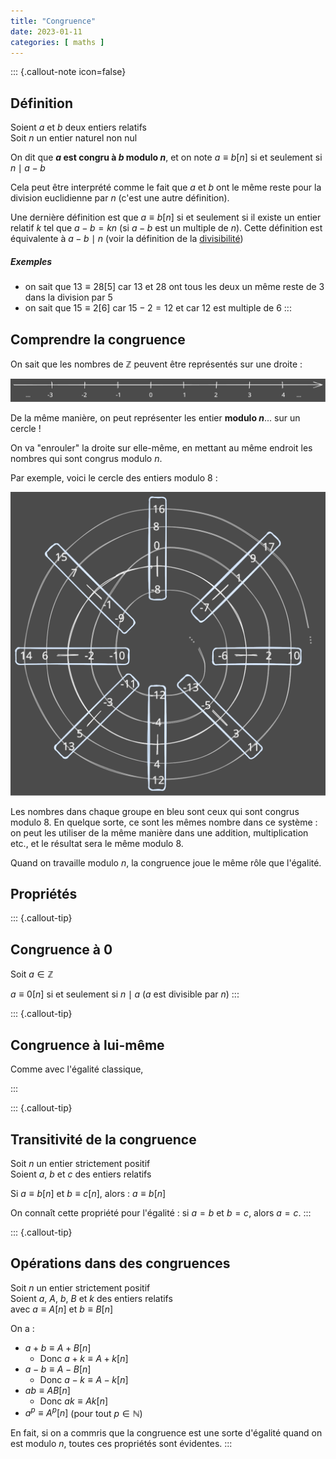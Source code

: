 ```yaml
---
title: "Congruence"
date: 2023-01-11
categories: [ maths ]
---
```


::: {.callout-note icon=false}
## Définition

Soient $a$ et $b$ deux entiers relatifs
<br/>
Soit $n$ un entier naturel non nul

On dit que **$a$ est congru à $b$ modulo $n$**, et on note $a \equiv b [n]$ si et seulement si $n \mid a - b$

Cela peut être interprété comme le fait que $a$ et $b$ ont le même reste pour la division euclidienne par $n$ (c'est une autre définition).

Une dernière définition est que $a \equiv b [n]$ si et seulement si il existe un entier relatif $k$ tel que $a - b = kn$ (si $a-b$ est un multiple de $n$). Cette définition est équivalente à $a - b \mid n$ (voir la définition de la [divisibilité](maths%20divisibilité.md))

##### Exemples

 - on sait que $13 \equiv 28 [5]$ car $13$ et $28$ ont tous les deux un même reste de $3$ dans la division par $5$
 - on sait que $15 \equiv 2 [6]$ car $15 - 2 = 12$ et car $12$ est multiple de $6$
:::

## Comprendre la congruence

On sait que les nombres de $\mathbb{Z}$ peuvent être représentés sur une droite :


![](_images/droite_des_entiers_relatifs.svg)


De la même manière, on peut représenter les entier **modulo $n$**... sur un cercle !

On va "enrouler" la droite sur elle-même, en mettant au même endroit les nombres qui sont congrus modulo $n$.

Par exemple, voici le cercle des entiers modulo $8$ :

![](_images/spirale_des_entiers_mod_8.svg)

Les nombres dans chaque groupe en bleu sont ceux qui sont congrus modulo $8$. En quelque sorte, ce sont les mêmes nombre dans ce système : on peut les utiliser de la même manière dans une addition, multiplication etc., et le résultat sera le même modulo 8.

Quand on travaille modulo $n$, la congruence joue le même rôle que l'égalité.


## Propriétés


::: {.callout-tip}
## Congruence à $0$

Soit $a \in \mathbb{Z}$

$a \equiv 0 [n]$ si et seulement si $n \mid a$ ($a$ est divisible par $n$)
:::


::: {.callout-tip}
## Congruence à lui-même

Comme avec l'égalité classique, 

:::


::: {.callout-tip}
## Transitivité de la congruence

Soit $n$ un entier strictement positif
<br/>
Soient $a$, $b$ et $c$ des entiers relatifs

Si $a \equiv b [n]$ et $b \equiv c [n]$, alors : $a \equiv b [n]$

On connaît cette propriété pour l'égalité : si $a = b$ et $b = c$, alors $a = c$.
:::

::: {.callout-tip}
## Opérations dans des congruences

Soit $n$ un entier strictement positif
<br/>
Soient $a$, $A$, $b$, $B$ et $k$ des entiers relatifs
<br/>
avec $a \equiv A[n]$ et $b \equiv B[n]$

On a :

 - $a + b \equiv A + B [n]$
     - Donc $a + k \equiv A + k [n]$
 - $a - b \equiv A - B [n]$
     - Donc $a - k \equiv A - k[n]$
 - $ab \equiv AB [n]$
     - Donc $ak \equiv Ak [n]$
 - $a^{p} \equiv A^{p}[n]$ (pour tout $p \in \mathbb{N}$)

En fait, si on a commris que la congruence est une sorte d'égalité quand on est modulo $n$, toutes ces propriétés sont évidentes.
:::